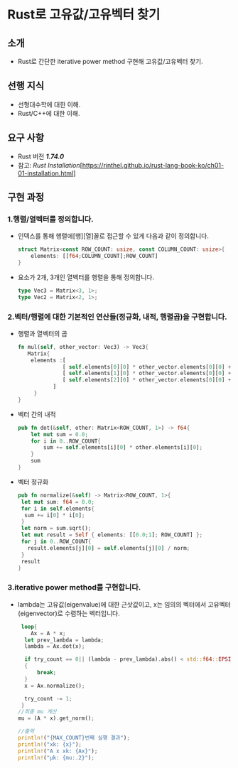 # Rust로 고유값/고유벡터 찾기

  ## 소개
  
   - Rust로 간단한 iterative power method 구현해 고유값/고유벡터 찾기.
     
  ## 선행 지식

   - 선형대수학에 대한 이해.
   - Rust/C++에 대한 이해.
     
  ## 요구 사항
   
   - Rust 버전 ***1.74.0***
   - 참고: *Rust Installation*[https://rinthel.github.io/rust-lang-book-ko/ch01-01-installation.html]

  ## 구현 과정
  
  ### 1.행렬/열벡터를 정의합니다.

  - 인덱스를 통해 행렬에[행][열]꼴로 접근할 수 있게 다음과 같이 정의합니다.
    ```Rust
    struct Matrix<const ROW_COUNT: usize, const COLUMN_COUNT: usize>{
        elements: [[f64;COLUMN_COUNT];ROW_COUNT]
    }
    ```
  - 요소가 2개, 3개인 열벡터를 행렬을 통해 정의합니다.
    ```Rust
    type Vec3 = Matrix<3, 1>;
    type Vec2 = Matrix<2, 1>;
    ```
  ### 2.벡터/행렬에 대한 기본적인 연산들(정규화, 내적, 행렬곱)을 구현합니다.

  - 행렬과 열벡터의 곱
    ```Rust
    fn mul(self, other_vector: Vec3) -> Vec3{
       Matrix{
        elements :[
                  [ self.elements[0][0] * other_vector.elements[0][0] + self.elements[0][1] * other_vector.elements[1][0] + self.elements[0][2] * other_vector.elements[2][0] ],
                  [ self.elements[1][0] * other_vector.elements[0][0] + self.elements[1][1] * other_vector.elements[1][0] + self.elements[1][2] * other_vector.elements[2][0] ],
                  [ self.elements[2][0] * other_vector.elements[0][0] + self.elements[2][1] * other_vector.elements[1][0] + self.elements[2][2] * other_vector.elements[2][0] ]
               ]
         }
    }
    ```
  - 벡터 간의 내적
    ```Rust
    pub fn dot(&self, other: Matrix<ROW_COUNT, 1>) -> f64{
        let mut sum = 0.0;
        for i in 0..ROW_COUNT{
            sum += self.elements[i][0] * other.elements[i][0];
        }
        sum
    }
    ```
  - 벡터 정규화
    ```Rust
    pub fn normalize(&self) -> Matrix<ROW_COUNT, 1>{
     let mut sum: f64 = 0.0;
     for i in self.elements{
      sum += i[0] * i[0];
     }
     let norm = sum.sqrt();
     let mut result = Self { elements: [[0.0;1]; ROW_COUNT] };
     for j in 0..ROW_COUNT{
       result.elements[j][0] = self.elements[j][0] / norm;
     }
     result
    }
    ```

  ### 3.iterative power method를 구현합니다.

  - lambda는 고유값(eigenvalue)에 대한 근삿값이고, x는 임의의 벡터에서 고유벡터(eigenvector)로 수렴하는 벡터입니다.
      ```Rust
       loop{
          Ax = A * x;
        let prev_lambda = lambda;
        lambda = Ax.dot(x);

        if try_count == 0|| (lambda - prev_lambda).abs() < std::f64::EPSILON
        {
            break;
        }
        x = Ax.normalize();
    
        try_count -= 1;
       }
      //최종 mu 계산
      mu = (A * x).get_norm();

      //출력
      println!("{MAX_COUNT}번째 실행 결과");
      println!("xk: {x}");
      println!("A x xk: {Ax}");
      println!("μk: {mu:.2}");
      ```
